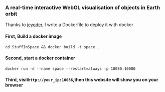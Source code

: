 ### A real-time interactive WebGL visualisation of objects in Earth orbit

Thanks to [jeyoder](https://github.com/jeyoder/StuffInSpace), I write a Dockerfile to deploy it with docker


#### First, Build a docker image
```shell
cd StuffInSpace && docker build -t space .
```

#### Second, start a docker container
```shell
docker run -d --name space --restart=always -p 10080:10080
```

#### Third, visit`http://your_ip:10086`,then this website will show you on your browser